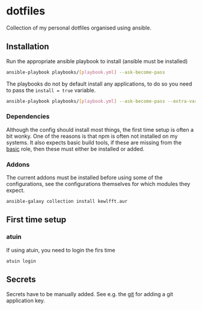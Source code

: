 # dotfiles

Collection of my personal dotfiles organised using ansible.

## Installation

Run the appropriate ansible playbook to install (ansible must be installed)

```bash
ansible-playbook playbooks/[playbook.yml] --ask-become-pass
```

The playbooks do not by default install any applications, to do so you need to
pass the `install = true` variable.

```bash
ansible-playbook playbooks/[playbook.yml] --ask-become-pass --extra-vars "install=true"
```

### Dependencies

Although the config should install most things, the first time setup is often a
bit wonky. One of the reasons is that npm is often not installed on my systems.
It also expects basic build tools, if these are missing from the
[basic](roles/basic) role, then these must either be installed or added.

### Addons

The current addons must be installed before using some of the configurations,
see the configurations themselves for which modules they expect.

```text
ansible-galaxy collection install kewlfft.aur
```

## First time setup

### atuin

If using atuin, you need to login the firs time

```text
atuin login
```

## Secrets

Secrets have to be manually added. See e.g. the [git](./roles/git/) for adding a
git application key.
